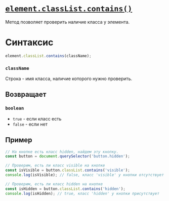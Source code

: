 # [`element.classList.contains()`](../index.md)

Метод позволяет проверить наличие класса у элемента.

# Синтаксис

```js
element.classList.contains(className);
```

### `className`

Строка - имя класса, наличие которого нужно проверить.

## Возвращает

### `boolean`

- `true` - если класс есть
- `false` - если нет

## Пример

```js
// На кнопке есть класс hidden, найдем эту кнопку.
const button = document.querySelector('button.hidden');

// Проверим, есть ли класс visible на кнопке
const isVisible = button.classList.contains('visible');
console.log(isVisible); // false, класс 'visible' у кнопки отсутствует

// Проверим, есть ли класс hidden на кнопке
const isHidden = button.classList.contains('hidden');
console.log(isHidden); // true, класс 'hidden' у кнопки присутствует
```
